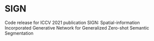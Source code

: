 # SIGN
Code release for ICCV 2021 publication SIGN: Spatial-information Incorporated Generative Network for Generalized Zero-shot Semantic Segmentation
